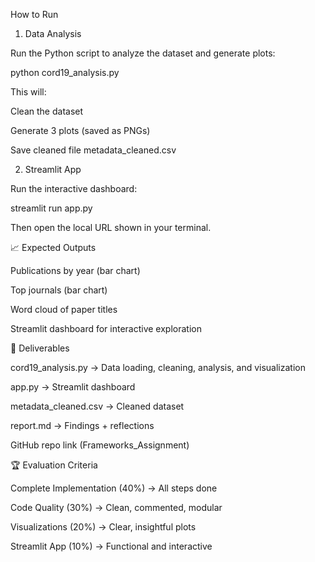 How to Run
1. Data Analysis

Run the Python script to analyze the dataset and generate plots:

python cord19_analysis.py


This will:

Clean the dataset

Generate 3 plots (saved as PNGs)

Save cleaned file metadata_cleaned.csv

2. Streamlit App

Run the interactive dashboard:

streamlit run app.py


Then open the local URL shown in your terminal.

📈 Expected Outputs

Publications by year (bar chart)

Top journals (bar chart)

Word cloud of paper titles

Streamlit dashboard for interactive exploration

📌 Deliverables

cord19_analysis.py → Data loading, cleaning, analysis, and visualization

app.py → Streamlit dashboard

metadata_cleaned.csv → Cleaned dataset

report.md → Findings + reflections

GitHub repo link (Frameworks_Assignment)

🏆 Evaluation Criteria

Complete Implementation (40%) → All steps done

Code Quality (30%) → Clean, commented, modular

Visualizations (20%) → Clear, insightful plots

Streamlit App (10%) → Functional and interactive
